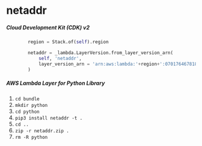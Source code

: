 # netaddr

##### Cloud Development Kit (CDK) v2

```python
        region = Stack.of(self).region

        netaddr = _lambda.LayerVersion.from_layer_version_arn(
            self, 'netaddr',
            layer_version_arn = 'arn:aws:lambda:'+region+':070176467818:layer:netaddr:2'
        )
```

##### AWS Lambda Layer for Python Library

 1. ```cd bundle```
 2. ```mkdir python```
 3. ```cd python```
 4. ```pip3 install netaddr -t .```
 5. ```cd ..```
 6. ```zip -r netaddr.zip .```
 7. ```rm -R python```
